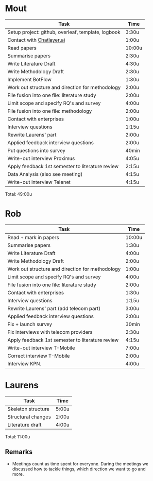 # Mout
| Task                                               | Time      |
| -------------------------------------------------- | --------- |
| Setup project: github, overleaf, template, logbook | 3:30u     |
| Contact with [Chatlayer.ai](https://chatlayer.ai/) | 1:00u     |
| Read papers                                        | 10:00u    |
| Summarise papers                                   | 2:30u     |
| Write Literature Draft                             | 4:30u     |
| Write Methodology Draft                            | 2:30u     |
| Implement BotFlow                                  | 1:30u     |
| Work out structure and direction for methodology   | 2:00u     |
| File fusion into one file: literature study        | 2:00u     |
| Limit scope and specify RQ's and survey            | 4:00u     |
| File fusion into one file: methodology             | 2:00u     |
| Contact with enterprises                           | 1:00u     |
| Interview questions                                | 1:15u     |
| Rewrite Laurens' part                              | 2:00u     |
| Applied feedback interview questions               | 2:00u     |
| Put questions into survey                          | 40min     |
| Write-out interview Proximus                       | 4:05u     |
| Apply feedback 1st semester to literature review   | 2:15u     |
| Data Analysis (also see meeting)                   | 4:15u     |
| Write-out interview Telenet                        | 4:15u     |

Total: 49:00u

# Rob
| Task                                               | Time      |
| -------------------------------------------------- | --------- |
| Read + mark in papers                              | 10:00u    |
| Summarise papers                                   | 1:30u     |
| Write Literature Draft                             | 4:00u     |
| Write Methodology Draft                            | 2:00u     |                      
| Work out structure and direction for methodology   | 1:00u     |
| Limit scope and specify RQ's and survey            | 4:00u     |
| File fusion into one file: literature study        | 2:00u     |
| Contact with enterprises                           | 1:30u     |
| Interview questions                                | 1:15u     |
| Rewrite Laurens' part (add telecom part)           | 3:00u     |
| Applied feedback interview questions               | 2:00u     |
| Fix + launch survey                                | 30min     |
| Fix interviews with telecom providers              | 2:30u     |
| Apply feedback 1st semester to literature review   | 4:15u     |
| Write-out interview T-Mobile                       | 7:00u     |
| Correct interview T-Mobile                         | 2:00u     |
| Interview KPN.                                     | 4:00u     |


# Laurens
| Task                                               | Time      |
| -------------------------------------------------- | --------- |
| Skeleton structure                                 | 5:00u     |
| Structural changes                                 | 2:00u     |
| Literature draft                                   | 4:00u     |

Total: 11:00u

## Remarks
- Meetings count as time spent for everyone. During the meetings we discussed how to tackle things, which direction we want to go and more.
